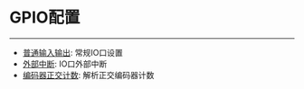# GPIO配置
----

- [普通输入输出](./Normal_IO.md): 常规IO口设置
- [外部中断](./ISR.md): IO口外部中断
- [编码器正交计数](./Pcnt.md): 解析正交编码器计数
